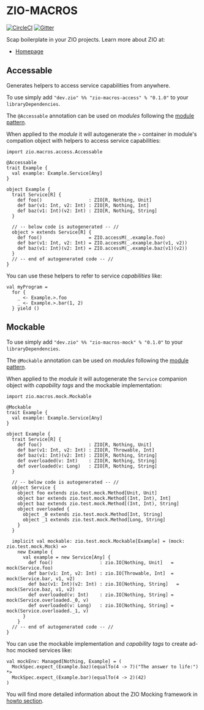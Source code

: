 # ZIO-MACROS

[![CircleCI][badge-ci]][link-ci]
[![Gitter][badge-gitter]][link-gitter]

Scap boilerplate in your ZIO projects.
Learn more about ZIO at:

 - [Homepage](https://zio.dev)

## Accessable

Generates helpers to access service capabilities from anywhere.

To use simply add `"dev.zio" %% "zio-macros-access" % "0.1.0"` to your `libraryDependencies`.

The `@Accessable` annotation can be used on _modules_ following the [module pattern](https://zio.dev/docs/howto/howto_use_module_pattern).

When applied to the _module_ it will autogenerate the `>` container in module's compation object with helpers to access service capabilities:

```
import zio.macros.access.Accessable

@Accessable
trait Example {
  val example: Example.Service[Any]
}

object Example {
  trait Service[R] {
    def foo()                 : ZIO[R, Nothing, Unit]
    def bar(v1: Int, v2: Int) : ZIO[R, Nothing, Int]
    def baz(v1: Int)(v2: Int) : ZIO[R, Nothing, String]
  }

  // -- below code is autogenerated -- //
  object > extends Service[R] {
    def foo()                 = ZIO.accessM(_.example.foo)
    def bar(v1: Int, v2: Int) = ZIO.accessM(_.example.bar(v1, v2))
    def baz(v1: Int)(v2: Int) = ZIO.accessM(_.example.baz(v1)(v2))
  }
  // -- end of autogenerated code -- //
}
```

You can use these helpers to refer to service _capabilities_ like:

```
val myProgram =
  for {
    _ <- Example.>.foo
    _ <- Example.>.bar(1, 2)
  } yield ()
```

## Mockable

To use simply add `"dev.zio" %% "zio-macros-mock" % "0.1.0"` to your `libraryDependencies`.

The `@Mockable` annotation can be used on _modules_ following the [module pattern](https://zio.dev/docs/howto/howto_use_module_pattern).

When applied to the _module_ it will autogenerate the `Service` companion object with _capability tags_ and the mockable implementation:

```
import zio.macros.mock.Mockable

@Mockable
trait Example {
  val example: Example.Service[Any]
}

object Example {
  trait Service[R] {
    def foo()                 : ZIO[R, Nothing, Unit]
    def bar(v1: Int, v2: Int) : ZIO[R, Throwable, Int]
    def baz(v1: Int)(v2: Int) : ZIO[R, Nothing, String]
    def overloaded(v: Int)    : ZIO[R, Nothing, String]
    def overloaded(v: Long)   : ZIO[R, Nothing, String]
  }

  // -- below code is autogenerated -- //
  object Service {
    object foo extends zio.test.mock.Method[Unit, Unit]
    object bar extends zio.test.mock.Method[(Int, Int), Int]
    object baz extends zio.test.mock.Method[(Int, Int), String]
    object overloaded {
      object _0 extends zio.test.mock.Method[Int, String]
      object _1 extends zio.test.mock.Method[Long, String]
    }
  }

  implicit val mockable: zio.test.mock.Mockable[Example] = (mock: zio.test.mock.Mock) =>
    new Example {
      val example = new Service[Any] {
        def foo()                 : zio.IO[Nothing, Unit]   = mock(Service.foo)
        def bar(v1: Int, v2: Int) : zio.IO[Throwable, Int]  = mock(Service.bar, v1, v2)
        def baz(v1: Int)(v2: Int) : zio.IO[Nothing, String]   = mock(Service.baz, v1, v2)
        def overloaded(v: Int)    : zio.IO[Nothing, String] = mock(Service.overloaded._0, v)
        def overloaded(v: Long)   : zio.IO[Nothing, String] = mock(Service.overloaded._1, v)
      }
    }
  // -- end of autogenerated code -- //
}
```

You can use the mockable implementation and _capability tags_ to create ad-hoc mocked services like:

```
val mockEnv: Managed[Nothing, Example] = (
  MockSpec.expect_(Example.baz)(equalTo(4 -> 7)("The answer to life:") *>
  MockSpec.expect_(Example.bar)(equalTo(4 -> 2)(42)
)
```

You will find more detailed information about the ZIO Mocking framework in [howto section](https://zio.dev/docs/howto/howto_mock_services).

[badge-ci]: https://circleci.com/gh/zio/zio-macros/tree/master.svg?style=svg
[badge-gitter]: https://badges.gitter.im/ZIO/zio-macros.svg
[link-ci]: https://circleci.com/gh/zio/zio-macros/tree/master
[link-gitter]: https://gitter.im/ZIO/zio-macros?utm_source=badge&utm_medium=badge&utm_campaign=pr-badge&utm_content=badge
